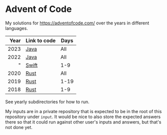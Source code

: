 Advent of Code
==============

My solutions for https://adventofcode.com/ over the years in different languages.

| Year | Link to code                                       | Days |
|-----:|----------------------------------------------------|------|
| 2023 | [Java](2023/src/test/java/aoc2023/Day01.java)      | All  |
| 2022 | [Java](2022/java/src/test/java/aoc2022/Day01.java) | All  |
|    " | [Swift](2022/swift/Sources/AOC2022/Day01.swift)    | 1-9  |
| 2020 | [Rust](2020/src/bin/day01.rs)                      | All  |
| 2019 | [Rust](2019/src/bin/day01.rs)                      | 1-19 |
| 2018 | [Rust](2018/day01/src/main.rs)                     | 1-9  |

See yearly subdirectories for how to run.

My inputs are in a private repository that is expected to be in the root of
this repository under `input`. It would be nice to also store the expected
answers there so that it could run against other user's inputs and answers,
but that's not done yet.
